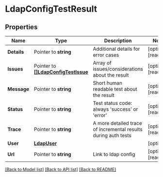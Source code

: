 # LdapConfigTestResult

## Properties

Name | Type | Description | Notes
------------ | ------------- | ------------- | -------------
**Details** | Pointer to **string** | Additional details for error cases | [optional] [readonly] 
**Issues** | Pointer to [**[]LdapConfigTestIssue**](LDAPConfigTestIssue.md) | Array of issues/considerations about the result | [optional] [readonly] 
**Message** | Pointer to **string** | Short human readable test about the result | [optional] [readonly] 
**Status** | Pointer to **string** | Test status code: always &#39;success&#39; or &#39;error&#39; | [optional] [readonly] 
**Trace** | Pointer to **string** | A more detailed trace of incremental results during auth tests | [optional] [readonly] 
**User** | [**LdapUser**](LDAPUser.md) |  | [optional] 
**Url** | Pointer to **string** | Link to ldap config | [optional] [readonly] 

[[Back to Model list]](../README.md#documentation-for-models) [[Back to API list]](../README.md#documentation-for-api-endpoints) [[Back to README]](../README.md)


